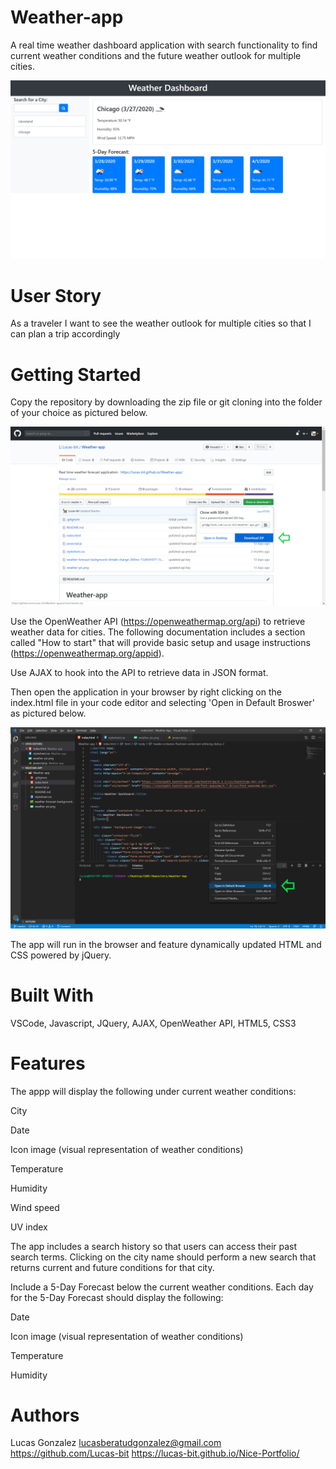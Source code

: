 # Weather-app
A real time weather dashboard application with search functionality to find current weather conditions and the future weather outlook for multiple cities.

![](Weather-App%20(2).png)


# User Story 
As a traveler
I want to see the weather outlook for multiple cities
so that I can plan a trip accordingly


# Getting Started
Copy the repository by downloading the zip file or git cloning into the folder of your choice as pictured below.

![](weather-app-zip-photo.png)


Use the OpenWeather API (https://openweathermap.org/api) to retrieve weather data for cities. The following documentation includes a section called "How to start" that will provide basic setup and usage instructions (https://openweathermap.org/appid).


Use AJAX to hook into the API to retrieve data in JSON format.

Then open the application in your browser by right clicking on the index.html file in your code editor and selecting 'Open in Default Broswer' as pictured below.

![](weather-app-open-browser.png)


The app will run in the browser and feature dynamically updated HTML and CSS powered by jQuery.

# Built With
VSCode, Javascript, JQuery, AJAX, OpenWeather API, HTML5, CSS3 

# Features 
The appp will display the following under current weather conditions:


City


Date


Icon image (visual representation of weather conditions)


Temperature


Humidity


Wind speed


UV index



The app includes a search history so that users can access their past search terms. Clicking on the city name should perform a new search that returns current and future conditions for that city.


Include a 5-Day Forecast below the current weather conditions. Each day for the 5-Day Forecast should display the following:


Date


Icon image (visual representation of weather conditions)


Temperature


Humidity


# Authors
Lucas Gonzalez lucasberatudgonzalez@gmail.com https://github.com/Lucas-bit https://lucas-bit.github.io/Nice-Portfolio/



